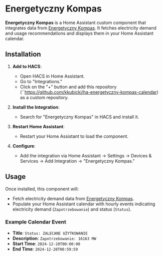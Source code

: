 # Energetyczny Kompas

**Energetyczny Kompas** is a Home Assistant custom component that integrates data from [Energetyczny Kompas](https://www.energetycznykompas.pl). It fetches electricity demand and usage recommendations and displays them in your Home Assistant calendar.

## Installation

1. **Add to HACS**:
   - Open HACS in Home Assistant.
   - Go to "Integrations."
   - Click on the "+" button and add this repository (``https://github.com/kkubicki/ha-energetyczny-kompas-calendar) as a custom repository.

2. **Install the Integration**:
   - Search for "Energetyczny Kompas" in HACS and install it.

3. **Restart Home Assistant**:
   - Restart your Home Assistant to load the component.

4. **Configure**:
   - Add the integration via Home Assistant → Settings → Devices & Services → Add Integration → "Energetyczny Kompas."

## Usage

Once installed, this component will:
- Fetch electricity demand data from [Energetyczny Kompas](https://www.energetycznykompas.pl).
- Populate your Home Assistant calendar with hourly events indicating electricity demand (`Zapotrzebowanie`) and status (`Status`).

### Example Calendar Event

- **Title**: `Status: ZALECANE UŻYTKOWANIE`
- **Description**: `Zapotrzebowanie: 16163 MW`
- **Start Time**: `2024-12-20T00:00:00`
- **End Time**: `2024-12-20T00:59:59`

